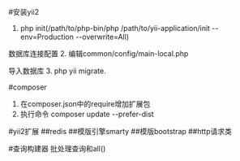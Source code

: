 #安装yii2
1. php init(/path/to/php-bin/php /path/to/yii-application/init --env=Production --overwrite=All)

数据库连接配置
2. 编辑common/config/main-local.php

导入数据库
3. php yii migrate.

#composer
1. 在composer.json中的require增加扩展包
2. 执行命令 composer update --prefer-dist

#yii2扩展
##redis
##模版引擎smarty
##模版bootstrap
##http请求类

#查询构建器
批处理查询和all()
